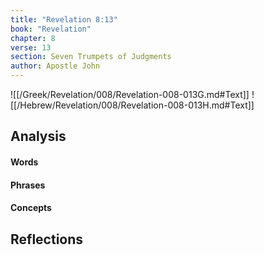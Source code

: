 ```yaml
---
title: "Revelation 8:13"
book: "Revelation"
chapter: 8
verse: 13
section: Seven Trumpets of Judgments
author: Apostle John
---
```

![[/Greek/Revelation/008/Revelation-008-013G.md#Text]]
![[/Hebrew/Revelation/008/Revelation-008-013H.md#Text]]

## Analysis

#### Words

#### Phrases

#### Concepts

## Reflections
